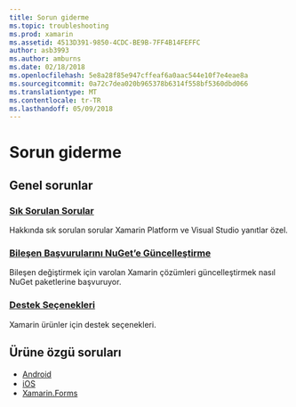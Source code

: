 ```yaml
---
title: Sorun giderme
ms.topic: troubleshooting
ms.prod: xamarin
ms.assetid: 4513D391-9850-4CDC-BE9B-7FF4B14FEFFC
author: asb3993
ms.author: amburns
ms.date: 02/18/2018
ms.openlocfilehash: 5e8a28f85e947cffeaf6a0aac544e10f7e4eae8a
ms.sourcegitcommit: 0a72c7dea020b965378b6314f558bf5360dbd066
ms.translationtype: MT
ms.contentlocale: tr-TR
ms.lasthandoff: 05/09/2018
---
```

# <a name="troubleshooting"></a>Sorun giderme

## <a name="general-issues"></a>Genel sorunlar
### <a name="frequently-asked-questionsquestionsindexmd"></a>[Sık Sorulan Sorular](questions/index.md)

Hakkında sık sorulan sorular Xamarin Platform ve Visual Studio yanıtlar özel.

### <a name="updating-component-references-to-nugetcomponent-nugetmd"></a>[Bileşen Başvurularını NuGet’e Güncelleştirme](component-nuget.md)

Bileşen değiştirmek için varolan Xamarin çözümleri güncelleştirmek nasıl NuGet paketlerine başvuruyor.

### <a name="support-optionssupport-optionsmd"></a>[Destek Seçenekleri](support-options.md)

Xamarin ürünler için destek seçenekleri.

## <a name="product-specific-questions"></a>Ürüne özgü soruları

- [Android](~/android/troubleshooting/questions/index.md)
- [iOS](~/ios/troubleshooting/questions/index.md)
- [Xamarin.Forms](~/xamarin-forms/troubleshooting/questions/index.md)
